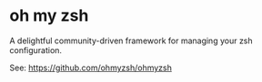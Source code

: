 # oh my zsh

A delightful community-driven framework for managing your zsh configuration.

See: https://github.com/ohmyzsh/ohmyzsh
